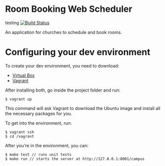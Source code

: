 Room Booking Web Scheduler
============
testing
[![Build Status](https://travis-ci.org/scsper/room-booking.png?branch=master)](https://travis-ci.org/scsper/room-booking)

An application for churches to schedule and book rooms.

Configuring your dev environment
===============================

To create your dev environment, you need to download:
 * [Virtual Box](https://www.virtualbox.org/)
 * [Vagrant](http://www.vagrantup.com/)

After installing both, go inside the project folder and run:

```
$ vagrant up
```

This command will ask Vagrant to download the Ubuntu image and install all the necessary packages for you.

To get into the environment, run:

```
$ vagrant ssh
$ cd /vagrant
```

After you're in the environment, you can:

```
$ make test // runs unit tests
$ make run // starts the server at http://127.0.0.1:8001/campus
```


